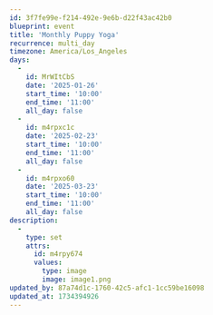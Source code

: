```yaml
---
id: 3f7fe99e-f214-492e-9e6b-d22f43ac42b0
blueprint: event
title: 'Monthly Puppy Yoga'
recurrence: multi_day
timezone: America/Los_Angeles
days:
  -
    id: MrWItCbS
    date: '2025-01-26'
    start_time: '10:00'
    end_time: '11:00'
    all_day: false
  -
    id: m4rpxc1c
    date: '2025-02-23'
    start_time: '10:00'
    end_time: '11:00'
    all_day: false
  -
    id: m4rpxo60
    date: '2025-03-23'
    start_time: '10:00'
    end_time: '11:00'
    all_day: false
description:
  -
    type: set
    attrs:
      id: m4rpy674
      values:
        type: image
        image: image1.png
updated_by: 87a74d1c-1760-42c5-afc1-1cc59be16098
updated_at: 1734394926
---
```

